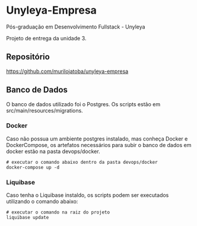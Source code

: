 # Unyleya-Empresa
Pós-graduação em Desenvolvimento Fullstack - Unyleya

Projeto de entrega da unidade 3.

## Repositório
https://github.com/murilojatoba/unyleya-empresa

## Banco de Dados
O banco de dados utilizado foi o Postgres.
Os scripts estão em src/main/resources/migrations.

### Docker
Caso não possua um ambiente postgres instalado, mas conheça Docker e DockerCompose, os artefatos necessários para subir o banco de dados em docker estão na pasta devops/docker.
```
# executar o comando abaixo dentro da pasta devops/docker
docker-compose up -d
```

### Liquibase
Caso tenha o Liquibase instaldo, os scripts podem ser executados utilizando o comando abaixo:
```
# executar o comando na raiz do projeto
liquibase update
```